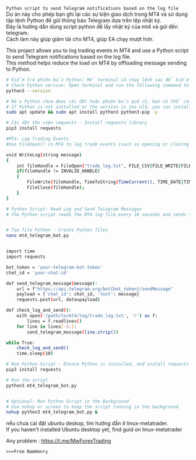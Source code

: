 `Python script to send Telegram notifications based on the log file` <br>
Dự án này cho phép bạn ghi lại các sự kiện giao dịch trong MT4 và sử dụng tập lệnh Python để gửi thông báo Telegram dựa trên tệp nhật ký.<br>
Đây là hướng dẫn dùng script python để lấy nhật ký của mt4 và gửi đến telegram.<br>
Cách làm này giúp giảm tải cho MT4, giúp EA chạy mượt hơn.<br>

This project allows you to log trading events in MT4 and use a Python script to send Telegram notifications based on the log file.<br>
This method helps reduce the load on MT4 by offloading message sending to Python. <br>


```bash
# Kiểm tra phiên bản Python: Mở terminal và chạy lệnh sau để kiểm tra phiên bản Python đã cài đặt
# Check Python version: Open terminal and run the following command to check the installed Python version
python3 --version

# Nếu Python chưa được cài đặt hoặc phiên bản quá cũ, bạn có thể cài đặt Python 3 bằng lệnh sau
# If Python is not installed or the version is too old, you can install Python 3 with the following command
sudo apt update && sudo apt install python3 python3-pip -y

# Cài đặt thư viện requests - Install requests library
pip3 install requests

```

```bash
#MT4: Log Trading Events
#Use FileOpen() in MT4 to log trade events (such as opening or closing orders) to a file (e.g., trade_log.txt).

void WriteLog(string message)
{
    int fileHandle = FileOpen("trade_log.txt", FILE_CSV|FILE_WRITE|FILE_READ|FILE_APPEND);
    if(fileHandle != INVALID_HANDLE)
    {
        FileWrite(fileHandle, TimeToString(TimeCurrent(), TIME_DATE|TIME_MINUTES), message);
        FileClose(fileHandle);
    }
}

```

```bash
# Python Script: Read Log and Send Telegram Messages
# The Python script reads the MT4 log file every 10 seconds and sends the latest entries as Telegram messages.


# Tạo file Python - Create Python files
nano mt4_telegram_bot.py


import time
import requests

bot_token = 'your-telegram-bot-token'
chat_id = 'your-chat-id'

def send_telegram_message(message):
    url = f"https://api.telegram.org/bot{bot_token}/sendMessage"
    payload = {'chat_id': chat_id, 'text': message}
    requests.post(url, data=payload)

def check_log_and_send():
    with open('/path/to/mt4/log/trade_log.txt', 'r') as f:
        lines = f.readlines()
    for line in lines[-5:]:
        send_telegram_message(line.strip())

while True:
    check_log_and_send()
    time.sleep(10)

```

```bash
# Run Python Script - Ensure Python is installed, and install requests library:
pip3 install requests

# Run the script
python3 mt4_telegram_bot.py


# Optional: Run Python Script in the Background
# Use nohup or screen to keep the script running in the background
nohup python3 mt4_telegram_bot.py &

```

nếu chưa cài đặt ubuntu deskop, tìm hướng dẫn ở linux-metatrader. <br>
If you haven't installed Ubuntu desktop yet, find guid on linux-metatrader

Any problem :  https://t.me/MwForexTrading

`>>>From NamHenry`


